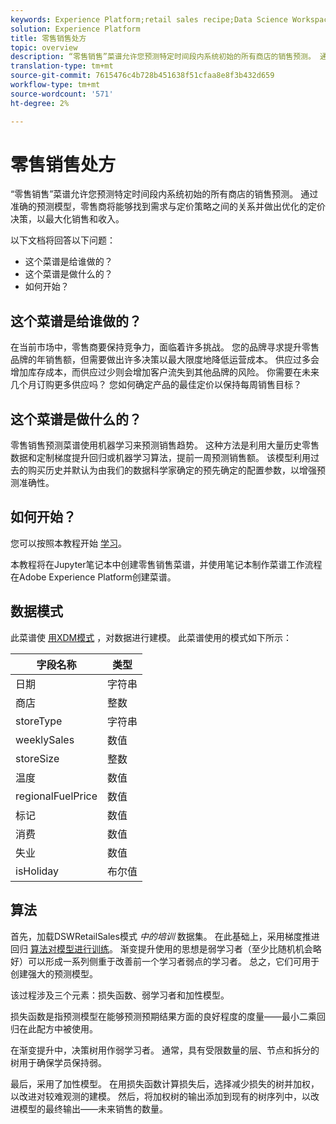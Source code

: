 ```yaml
---
keywords: Experience Platform;retail sales recipe;Data Science Workspace;popular topics;recipes;pre build recipe
solution: Experience Platform
title: 零售销售处方
topic: overview
description: “零售销售”菜谱允许您预测特定时间段内系统初始的所有商店的销售预测。 通过准确的预测模型，零售商将能够找到需求与定价策略之间的关系并做出优化的定价决策，以最大化销售和收入。
translation-type: tm+mt
source-git-commit: 7615476c4b728b451638f51cfaa8e8f3b432d659
workflow-type: tm+mt
source-wordcount: '571'
ht-degree: 2%

---
```



# 零售销售处方

“零售销售”菜谱允许您预测特定时间段内系统初始的所有商店的销售预测。 通过准确的预测模型，零售商将能够找到需求与定价策略之间的关系并做出优化的定价决策，以最大化销售和收入。

以下文档将回答以下问题：
* 这个菜谱是给谁做的？
* 这个菜谱是做什么的？
* 如何开始？

## 这个菜谱是给谁做的？

在当前市场中，零售商要保持竞争力，面临着许多挑战。 您的品牌寻求提升零售品牌的年销售额，但需要做出许多决策以最大限度地降低运营成本。 供应过多会增加库存成本，而供应过少则会增加客户流失到其他品牌的风险。 你需要在未来几个月订购更多供应吗？ 您如何确定产品的最佳定价以保持每周销售目标？

## 这个菜谱是做什么的？

零售销售预测菜谱使用机器学习来预测销售趋势。 这种方法是利用大量历史零售数据和定制梯度提升回归或机器学习算法，提前一周预测销售额。 该模型利用过去的购买历史并默认为由我们的数据科学家确定的预先确定的配置参数，以增强预测准确性。

## 如何开始？

您可以按照本教程开始 [学习](../jupyterlab/create-a-recipe.md)。

本教程将在Jupyter笔记本中创建零售销售菜谱，并使用笔记本制作菜谱工作流程在Adobe Experience Platform创建菜谱。

## 数据模式

此菜谱使 [用XDM模式](../../xdm/schema/field-dictionary.md) ，对数据进行建模。 此菜谱使用的模式如下所示：

| 字段名称 | 类型 |
--- | ---
| 日期 | 字符串 |
| 商店 | 整数 |
| storeType | 字符串 |
| weeklySales | 数值 |
| storeSize | 整数 |
| 温度 | 数值 |
| regionalFuelPrice | 数值 |
| 标记 | 数值 |
| 消费 | 数值 |
| 失业 | 数值 |
| isHoliday | 布尔值 |


## 算法

首先，加载DSWRetailSales模式 *中的培训* 数据集。 在此基础上，采用梯度推进回归 [算法对模型进行训练](https://scikit-learn.org/stable/modules/generated/sklearn.ensemble.GradientBoostingRegressor.html)。 渐变提升使用的思想是弱学习者（至少比随机机会略好）可以形成一系列侧重于改善前一个学习者弱点的学习者。 总之，它们可用于创建强大的预测模型。

该过程涉及三个元素：损失函数、弱学习者和加性模型。

损失函数是指预测模型在能够预测预期结果方面的良好程度的度量——最小二乘回归在此配方中被使用。

在渐变提升中，决策树用作弱学习者。 通常，具有受限数量的层、节点和拆分的树用于确保学员保持弱。

最后，采用了加性模型。 在用损失函数计算损失后，选择减少损失的树并加权，以改进对较难观测的建模。 然后，将加权树的输出添加到现有的树序列中，以改进模型的最终输出——未来销售的数量。